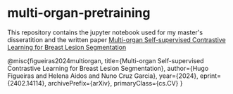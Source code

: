 # multi-organ-pretraining
This repository contains the jupyter notebook used for my master's disseratition and the written paper [Multi-organ Self-supervised Contrastive Learning for Breast Lesion Segmentation](https://arxiv.org/abs/2402.14114)


@misc{figueiras2024multiorgan,
      title={Multi-organ Self-supervised Contrastive Learning for Breast Lesion Segmentation}, 
      author={Hugo Figueiras and Helena Aidos and Nuno Cruz Garcia},
      year={2024},
      eprint={2402.14114},
      archivePrefix={arXiv},
      primaryClass={cs.CV}
}
